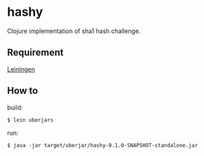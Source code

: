 # hashy

Clojure implementation of sha1 hash challenge.

## Requirement

[Leiningen](https://leiningen.org/)


## How to

build: 

    $ lein uberjars

run: 

    $ java -jar target/uberjar/hashy-0.1.0-SNAPSHOT-standalone.jar
